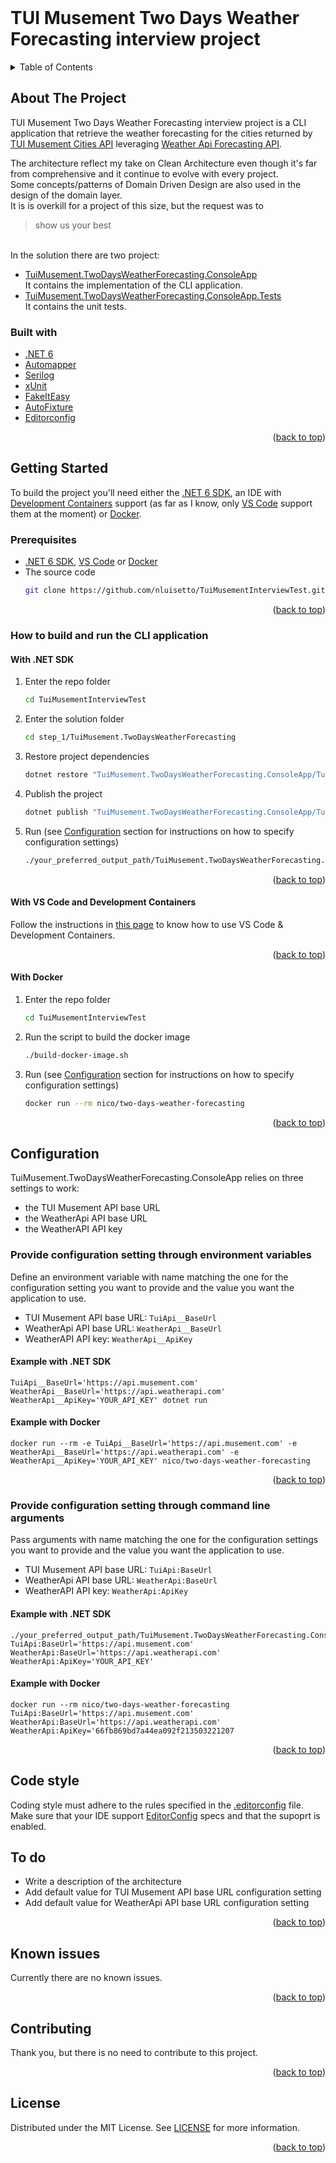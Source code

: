 <br />

# TUI Musement Two Days Weather Forecasting interview project

<!-- TABLE OF CONTENTS -->
<details>
  <summary>Table of Contents</summary>
  <ol>
    <li>
      <a href="#about-the-project">About The Project</a>
      <ul>
        <li><a href="#built-with">Built with</a></li>
      </ul>
    </li>
    <li>
      <a href="#getting-started">Getting Started</a>
      <ul>
        <li><a href="#prerequisites">Prerequisites</a></li>
        <li>
          <a href="#how-to-build-and-run-the-cli-application">How to build and run the CLI application</a>
          <ul>
            <li><a href="#with-net-sdk">With .NET SDK</a></li>
            <li><a href="#with-vs-code-and-development-containers">With VS Code and Development Containers</a></li>
            <li><a href="#with-docker">With Docker</a></li>
          </ul>
        </li>
      </ul>
    </li>
    <li>
      <a href="#configuration">Configuration</a>
      <ul>
        <li><a href="#provide-configuration-setting-through-environment-variables">Provide configuration setting through environment variables</a></li>
        <li><a href="#provide-configuration-setting-through-command-line-arguments">Provide configuration setting through command line arguments</a></li>
      </ul>
    </li>
    <li><a href="#code-style">Code style</a></li>
    <li><a href="#to-do">To do</a></li>
    <li><a href="#known-issues">Known issues</a></li>
    <li><a href="#contributing">Contributing</a></li>
    <li><a href="#license">License</a></li>
  </ol>
</details>


<!-- ABOUT THE PROJECT -->
## About The Project

TUI Musement Two Days Weather Forecasting interview project is a CLI application that retrieve the weather forecasting for the cities returned by [TUI Musement Cities API](https://partner-api.musement.com/api/partner/catalog/cities/) leveraging [Weather Api Forecasting API](https://www.weatherapi.com/docs/#apis-forecast).

The architecture reflect my take on Clean Architecture even though it's far from comprehensive and it continue to evolve with every project.\
Some concepts/patterns of Domain Driven Design are also used in the design of the domain layer.\
It is is overkill for a project of this size, but the request was to
>show us your best

\
In the solution there are two project:
- [TuiMusement.TwoDaysWeatherForecasting.ConsoleApp](TuiMusement.TwoDaysWeatherForecasting.ConsoleApp)\
It contains the implementation of the CLI application.
- [TuiMusement.TwoDaysWeatherForecasting.ConsoleApp.Tests](TuiMusement.TwoDaysWeatherForecasting.ConsoleApp.Tests)\
It contains the unit tests.


### Built with

* [.NET 6](https://dotnet.microsoft.com/en-us/)
* [Automapper](https://automapper.org/)
* [Serilog](https://serilog.net/)
* [xUnit](https://xunit.net/)
* [FakeItEasy](https://fakeiteasy.github.io/)
* [AutoFixture](https://github.com/AutoFixture/AutoFixture)
* [Editorconfig](https://editorconfig.org/)

<p align="right">(<a href="#top">back to top</a>)</p>


<!-- GETTING STARTED -->
## Getting Started

To build the project you'll need either the [.NET 6 SDK](https://dotnet.microsoft.com/en-us/download), an IDE with [Development Containers](https://containers.dev/) support (as far as I know, only [VS Code](https://code.visualstudio.com/) support them at the moment) or [Docker](https://www.docker.com/).

### Prerequisites

* [.NET 6 SDK](https://dotnet.microsoft.com/en-us/download), [VS Code](https://docs.docker.com/get-docker/) or [Docker](https://docs.docker.com/get-started/)
* The source code
   ```sh
   git clone https://github.com/nluisetto/TuiMusementInterviewTest.git
   ```

<p align="right">(<a href="#top">back to top</a>)</p>

### How to build and run the CLI application

#### With .NET SDK

1. Enter the repo folder
   ```sh
   cd TuiMusementInterviewTest
   ```
2. Enter the solution folder
   ```sh
   cd step_1/TuiMusement.TwoDaysWeatherForecasting
   ```
3. Restore project dependencies
   ```sh
   dotnet restore "TuiMusement.TwoDaysWeatherForecasting.ConsoleApp/TuiMusement.TwoDaysWeatherForecasting.ConsoleApp.csproj"
   ```
4. Publish the project
   ```sh
   dotnet publish "TuiMusement.TwoDaysWeatherForecasting.ConsoleApp/TuiMusement.TwoDaysWeatherForecasting.ConsoleApp.csproj" -c Release -o ./your_preferred_output_path
   ```
5. Run (see [Configuration](#configuration) section for instructions on how to specify configuration settings)
   ```sh
   ./your_preferred_output_path/TuiMusement.TwoDaysWeatherForecasting.ConsoleApp 
   ```

<p align="right">(<a href="#top">back to top</a>)</p>


#### With VS Code and Development Containers

Follow the instructions in [this page](https://code.visualstudio.com/docs/remote/containers) to know how to use VS Code & Development Containers.

<p align="right">(<a href="#top">back to top</a>)</p>


#### With Docker

1. Enter the repo folder
   ```sh
   cd TuiMusementInterviewTest
   ```
2. Run the script to build the docker image
   ```sh
   ./build-docker-image.sh
   ```
3. Run (see [Configuration](#configuration) section for instructions on how to specify configuration settings)
   ```sh
   docker run --rm nico/two-days-weather-forecasting
   ```

<p align="right">(<a href="#top">back to top</a>)</p>



<!-- CONFIGURATION -->
## Configuration

TuiMusement.TwoDaysWeatherForecasting.ConsoleApp relies on three settings to work:
- the TUI Musement API base URL
- the WeatherApi API base URL
- the WeatherAPI API key

### Provide configuration setting through environment variables

Define an environment variable with name matching the one for the configuration setting you want to provide and the value you want the application to use.
- TUI Musement API base URL: `TuiApi__BaseUrl`
- WeatherApi API base URL: `WeatherApi__BaseUrl`
- WeatherAPI API key: `WeatherApi__ApiKey`

#### Example with .NET SDK
```shell
TuiApi__BaseUrl='https://api.musement.com' WeatherApi__BaseUrl='https://api.weatherapi.com' WeatherApi__ApiKey='YOUR_API_KEY' dotnet run
```

#### Example with Docker
```shell
docker run --rm -e TuiApi__BaseUrl='https://api.musement.com' -e WeatherApi__BaseUrl='https://api.weatherapi.com' -e WeatherApi__ApiKey='YOUR_API_KEY' nico/two-days-weather-forecasting
```

<p align="right">(<a href="#top">back to top</a>)</p>


### Provide configuration setting through command line arguments

Pass arguments with name matching the one for the configuration settings you want to provide and the value you want the application to use.
- TUI Musement API base URL: `TuiApi:BaseUrl`
- WeatherApi API base URL: `WeatherApi:BaseUrl`
- WeatherAPI API key: `WeatherApi:ApiKey`

#### Example with .NET SDK
```shell
./your_preferred_output_path/TuiMusement.TwoDaysWeatherForecasting.ConsoleApp TuiApi:BaseUrl='https://api.musement.com' WeatherApi:BaseUrl='https://api.weatherapi.com' WeatherApi:ApiKey='YOUR_API_KEY'
```

#### Example with Docker
```shell
docker run --rm nico/two-days-weather-forecasting TuiApi:BaseUrl='https://api.musement.com' WeatherApi:BaseUrl='https://api.weatherapi.com' WeatherApi:ApiKey='66fb869bd7a44ea092f213503221207
```

<p align="right">(<a href="#top">back to top</a>)</p>



<!-- CODE STYLE -->
## Code style

Coding style must adhere to the rules specified in the [.editorconfig](./.editorconfig) file.\
Make sure that your IDE support [EditorConfig](https://editorconfig.org/) specs and that the supoprt is enabled.


<!-- TO DO -->
## To do

- Write a description of the architecture
- Add default value for TUI Musement API base URL configuration setting
- Add default value for WeatherApi API base URL configuration setting

<p align="right">(<a href="#top">back to top</a>)</p>



<!-- KNOWN ISSUES -->
## Known issues

Currently there are no known issues.

<p align="right">(<a href="#top">back to top</a>)</p>



<!-- CONTRIBUTING -->
## Contributing

Thank you, but there is no need to contribute to this project.

<p align="right">(<a href="#top">back to top</a>)</p>



<!-- LICENSE -->
## License

Distributed under the MIT License. See [LICENSE](LICENSE) for more information.

<p align="right">(<a href="#top">back to top</a>)</p>